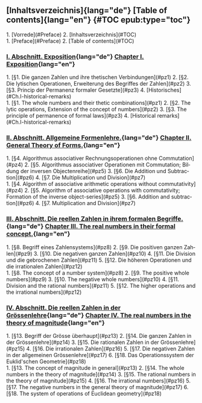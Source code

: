 <div class="parallel">
  <a lang="de" class="origpage" id="S.XI" title="Seite XI"></a>

  <a lang="en" class="origpage" id="p.XI" title="Page XI"></a>
</div>

## [Inhaltsverzeichnis]{lang="de"} [Table of contents]{lang="en"} {#TOC epub:type="toc"}

<nav class="parallel toc">
<div lang="de">
1.  [Vorrede](#Preface)
2.  [Inhaltsverzeichnis](#TOC)
</div>
<div lang="en">
1.  [Preface](#Preface)
2.  [Table of contents](#TOC)
</div>
</nav>

### [I. Abschnitt. Exposition](#Ch.I){lang="de"} [Chapter I. Exposition](#Ch.I){lang="en"} 

<nav class="parallel toc">
<div lang="de">
1.  [§1. Die ganzen Zahlen und ihre thetischen Verbindungen](#pz1)
2.  [§2. Die lytischen Operationen, Erweiterung des Begriffes der Zahlen](#pz2)
3.  [§3. Princip der Permanenz formaler Gesetzte](#pz3)
4.  [Historisches](#Ch.I-historical-remarks) <!-- TODO -->
</div>
<div lang="en">
1.  [§1. The whole numbers and their thetic combinations](#pz1)
2.  [§2. The lytic operations, Extension of the concept of numbers](#pz2)
3.  [§3. The principle of permanence of formal laws](#pz3)
4.  [Historical remarks](#Ch.I-historical-remarks) <!-- TODO -->
</div>
</nav>

### [II. Abschnitt. Allgemeine Formenlehre.](#Ch.II){lang="de"} [Chapter II. General Theory of Forms.](#Ch.II){lang="en"} 

<nav class="parallel toc">
<div lang="de">
1.  [§4. Algorithmus associativer Rechnungsoperationen ohne Commutation](#pz4)
2.  [§5. Algorithmus associativer Operationen mit Commutation; Bildung der inversen Objectenreihe](#pz5)
3.  [§6. Die Addition und Subtraction](#pz6)
4.  [§7. Die Multiplication und Division](#pz7)
</div>
<div lang="en">
1.  [§4. Algorithm of associative arithmetic operations without commutativity](#pz4)
2.  [§5. Algorithm of associative operations with commutativity; Formation of the inverse object-series](#pz5)
3.  [§6. Addition and subtraction](#pz6)
4.  [§7. Multiplication and Division](#pz7)
</div>
</nav>

### [III. Abschnitt. Die reellen Zahlen in ihrem formalen Begriffe.](#Ch.III){lang="de"} [Chapter III. The real numbers in their formal concept.](#Ch.III){lang="en"} 

<nav class="parallel toc">
<div lang="de">
1.  [§8. Begriff eines Zahlensystems](#pz8)
2.  [§9. Die positiven ganzen Zahlen](#pz9)
3.  [§10. Die negativen ganzen Zahlen](#pz10)
4.  [§11. Die Division und die gebrochenen Zahlen](#pz11)
5.  [§12. Die höheren Operationen und die irrationalen Zahlen](#pz12)
</div>
<div lang="en">
1.  [§8. The concept of a number system](#pz8)
2.  [§9. The positive whole numbers](#pz9)
3.  [§10. The negative whole numbers](#pz10)
4.  [§11. Division and the rational numbers](#pz11)
5.  [§12. The higher operations and the irrational numbers](#pz12)
</div>
</nav>

### [IV. Abschnitt. Die reellen Zahlen in der Grössenlehre](#Ch.IV){lang="de"} [Chapter IV. The real numbers in the theory of magnitude](#Ch.IV){lang="en"} 

<nav class="parallel toc">
<div lang="de">
1.  [§13. Begriff der Grösse überhaupt](#pz13)
2.  [§14. Die ganzen Zahlen in der Grössenlehre](#pz14)
3.  [§15. Die rationalen Zahlen in der Grössenlehre](#pz15)
4.  [§16. Die irrationalen Zahlen](#pz16)
5.  [§17. Die negativen Zahlen in der allgemeinen Grössenlehre](#pz17)
6.  [§18. Das Operationssystem der Euklid'schen Geometrie](#pz18)
</div>
<div lang="en">
1.  [§13. The concept of magnitude in general](#pz13)
2.  [§14. The whole numbers in the theory of magnitude](#pz14)
3.  [§15. The rational numbers in the theory of magnitude](#pz15)
4.  [§16. The irrational numbers](#pz16)
5.  [§17. The negative numbers in the general theory of magnitude](#pz17)
6.  [§18. The system of operations of Euclidean geometry](#pz18)
</div>
</nav>
